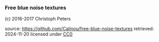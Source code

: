 ### Free blue noise textures

(c) 2016-2017 Christoph Peters

source: <https://github.com/Calinou/free-blue-noise-textures>
retrieved: 2024-11-20
licensed under [CC0](https://creativecommons.org/publicdomain/zero/1.0/)
